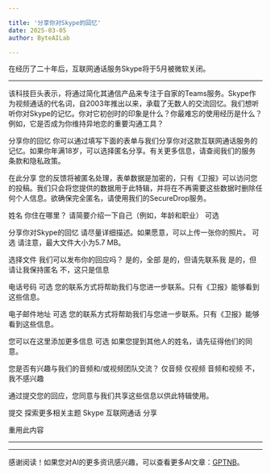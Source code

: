 ```yaml
---

title: '分享你对Skype的回忆'
date: 2025-03-05
author: ByteAILab

---
```


在经历了二十年后，互联网通话服务Skype将于5月被微软关闭。

---
该科技巨头表示，将通过简化其通信产品来专注于自家的Teams服务。Skype作为视频通话的代名词，自2003年推出以来，承载了无数人的交流回忆。我们想听听你对Skype的记忆。你对它初创时的印象是什么？你最难忘的使用经历是什么？例如，它是否成为你维持异地恋的重要沟通工具？

分享你的回忆
你可以通过填写下面的表单与我们分享你对这款互联网通话服务的记忆。如果你年满18岁，可以选择匿名分享。有关更多信息，请查阅我们的服务条款和隐私政策。

在此分享
您的反馈将被匿名处理，表单数据是加密的，只有《卫报》可以访问您的投稿。我们只会将您提供的数据用于此特辑，并将在不再需要这些数据时删除任何个人信息。欲确保完全匿名，请使用我们的SecureDrop服务。

姓名
你住在哪里？
请简要介绍一下自己（例如，年龄和职业）
可选

分享你对Skype的回忆
请尽量详细描述。如果愿意，可以上传一张你的照片。
可选
请注意，最大文件大小为5.7 MB。

选择文件
我们可以发布你的回应吗？
是的，全部
是的，但请先联系我
是的，但请让我保持匿名
不，这只是信息

电话号码
可选
您的联系方式将帮助我们与您进一步联系。只有《卫报》能够看到这些信息。

电子邮件地址
可选
您的联系方式将帮助我们与您进一步联系。只有《卫报》能够看到这些信息。

您可以在这里添加更多信息
可选
如果您提到其他人的姓名，请先征得他们的同意。

您是否有兴趣与我们的音频和/或视频团队交流？
仅音频
仅视频
音频和视频
不，我不感兴趣

通过提交您的回应，您同意与我们共享这些信息以供此特辑使用。

提交
探索更多相关主题
Skype 
互联网通话
分享

重用此内容

---
---
感谢阅读！如果您对AI的更多资讯感兴趣，可以查看更多AI文章：[GPTNB](https://gptnb.com)。